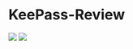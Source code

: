 # KeePass-Review
![](https://user-images.githubusercontent.com/41545476/81377863-ed56e800-9123-11ea-9b45-52e4abbf5637.png)
![](https://user-images.githubusercontent.com/41545476/81378541-19269d80-9125-11ea-8e90-e0f15d123b3e.png)
